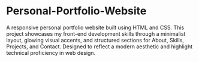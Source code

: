# Personal-Portfolio-Website
A responsive personal portfolio website built using HTML and CSS. This project showcases my front-end development skills through a minimalist layout, glowing visual accents, and structured sections for About, Skills, Projects, and Contact. Designed to reflect a modern aesthetic and highlight technical proficiency in web design.
